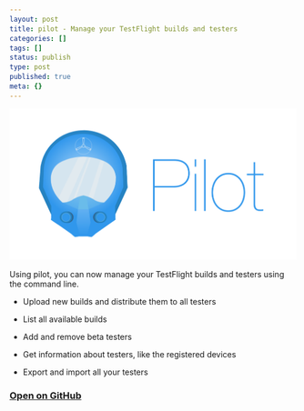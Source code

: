 ```yaml
---
layout: post
title: pilot - Manage your TestFlight builds and testers
categories: []
tags: []
status: publish
type: post
published: true
meta: {}
---
```


[![](/squarespace_images/static_545299aae4b0e9514fe30c95_54529a29e4b025a90f45cc50_55ae95f0e4b0d98862c3c2d7_1437505028059__img.png_)](https://github.com/fastlane/pilot)
  


Using pilot, you can now manage your TestFlight builds and testers using the command line. 

* Upload new builds and distribute them to all testers


* List all available builds


* Add and remove beta testers


* Get information about testers, like the registered devices


* Export and import all your testers

### [Open on GitHub](https://github.com/fastlane/pilot)
